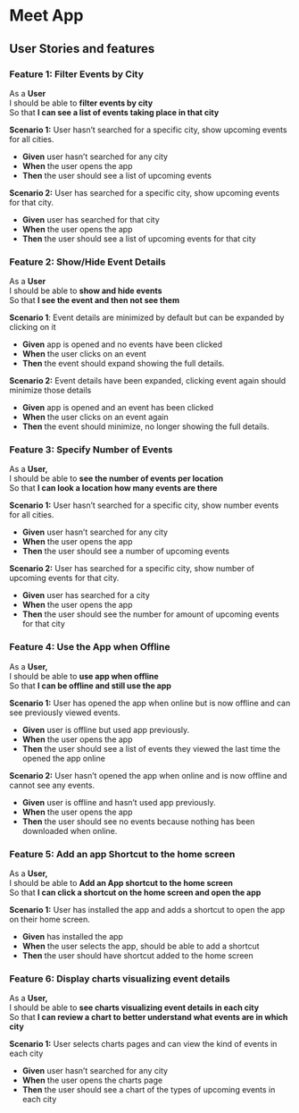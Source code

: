 # Meet App

## User Stories and features

### Feature 1: Filter Events by City

As a **User**  
I should be able to **filter events by city**  
So that **I can see a list of events taking place in that city**

**Scenario 1:**
User hasn’t searched for a specific city, show upcoming events for all cities.

- **Given** user hasn’t searched for any city
- **When** the user opens the app
- **Then** the user should see a list of upcoming events

**Scenario 2:**
User has searched for a specific city, show upcoming events for that city.

- **Given** user has searched for that city
- **When** the user opens the app
- **Then** the user should see a list of upcoming events for that city

### Feature 2: Show/Hide Event Details

As a **User**  
I should be able to **show and hide events**  
So that **I see the event and then not see them**

**Scenario 1**:
Event details are minimized by default but can be expanded by clicking on it

- **Given** app is opened and no events have been clicked
- **When** the user clicks on an event
- **Then** the event should expand showing the full details.

**Scenario 2:**
Event details have been expanded, clicking event again should minimize those details

- **Given** app is opened and an event has been clicked
- **When** the user clicks on an event again
- **Then** the event should minimize, no longer showing the full details.

### Feature 3: Specify Number of Events

As a **User,**  
I should be able to **see the number of events per location**  
So that **I can look a location how many events are there**

**Scenario 1:**
User hasn’t searched for a specific city, show number events for all cities.

- **Given** user hasn’t searched for any city
- **When** the user opens the app
- **Then** the user should see a number of upcoming events

**Scenario 2:**
User has searched for a specific city, show number of upcoming events for that city.

- **Given** user has searched for a city
- **When** the user opens the app
- **Then** the user should see the number for amount of upcoming events for that city

### Feature 4: Use the App when Offline

As a **User,**  
I should be able to **use app when offline**  
So that **I can be offline and still use the app**

**Scenario 1:**
User has opened the app when online but is now offline and can see previously viewed events.

- **Given** user is offline but used app previously.
- **When** the user opens the app
- **Then** the user should see a list of events they viewed the last time the opened the app online

**Scenario 2:**
User hasn’t opened the app when online and is now offline and cannot see any events.

- **Given** user is offline and hasn’t used app previously.
- **When** the user opens the app
- **Then** the user should see no events because nothing has been downloaded when online.

### Feature 5: Add an app Shortcut to the home screen

As a **User,**  
I should be able to **Add an App shortcut to the home screen**  
So that **I can click a shortcut on the home screen and open the app**

**Scenario 1:**
User has installed the app and adds a shortcut to open the app on their home screen.

- **Given** has installed the app
- **When** the user selects the app, should be able to add a shortcut
- **Then** the user should have shortcut added to the home screen

### Feature 6: Display charts visualizing event details

As a **User,**  
I should be able to **see charts visualizing event details in each city**  
So that **I can review a chart to better understand what events are in which city**

**Scenario 1:**
User selects charts pages and can view the kind of events in each city

- **Given** user hasn’t searched for any city
- **When** the user opens the charts page
- **Then** the user should see a chart of the types of upcoming events in each city
